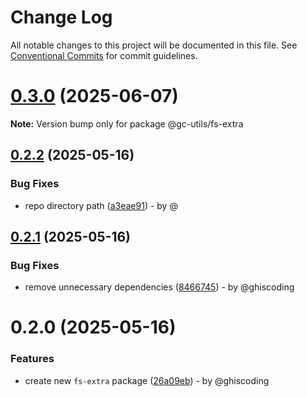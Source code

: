 # Change Log

All notable changes to this project will be documented in this file.
See [Conventional Commits](https://conventionalcommits.org) for commit guidelines.

# [0.3.0](https://github.com/ghiscoding/gc-utils/compare/v0.2.2...v0.3.0) (2025-06-07)

**Note:** Version bump only for package @gc-utils/fs-extra

## [0.2.2](https://github.com/ghiscoding/gc-utils/compare/v0.2.1...v0.2.2) (2025-05-16)

### Bug Fixes

* repo directory path ([a3eae91](https://github.com/ghiscoding/gc-utils/commit/a3eae91a2ef7f4d5ff3deb8f326ecccbd92ef69e)) - by @

## [0.2.1](https://github.com/ghiscoding/gc-utils/compare/v0.2.0...v0.2.1) (2025-05-16)

### Bug Fixes

* remove unnecessary dependencies ([8466745](https://github.com/ghiscoding/gc-utils/commit/84667453e486306360d80742ee48e39d8d7d5233)) - by @ghiscoding

# 0.2.0 (2025-05-16)

### Features

* create new `fs-extra` package ([26a09eb](https://github.com/ghiscoding/gc-utils/commit/26a09eba19715e1edf4c315064cdaaedb6c80eb6)) - by @ghiscoding

